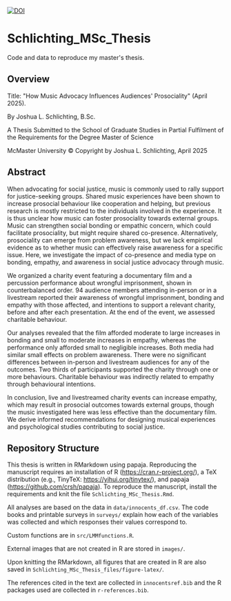 [![DOI](https://zenodo.org/badge/971732218.svg)](https://doi.org/10.5281/zenodo.15282949)

# Schlichting_MSc_Thesis
Code and data to reproduce my master's thesis.  

## Overview
Title: "How Music Advocacy Influences Audiences' Prosociality" (April 2025).  

By Joshua L. Schlichting, B.Sc.  

A Thesis Submitted to the School of Graduate Studies in Partial Fulfilment of the Requirements for the Degree Master of Science  

McMaster University © Copyright by Joshua L. Schlichting, April 2025  


## Abstract
When advocating for social justice, music is commonly used to rally support for justice-seeking groups. Shared music experiences have been shown to increase prosocial behaviour like cooperation and helping, but previous research is mostly restricted to the individuals involved in the experience. It is thus unclear how music can foster prosociality towards external groups. Music can strengthen social bonding or empathic concern, which could facilitate prosociality, but might require shared co-presence. Alternatively, prosociality can emerge from problem awareness, but we lack empirical evidence as to whether music can effectively raise awareness for a specific issue. Here, we investigate the impact of co-presence and media type on bonding, empathy, and awareness in social justice advocacy through music. 
  
We organized a charity event featuring a documentary film and a percussion performance about wrongful imprisonment, shown in counterbalanced order. 94 audience members attending in-person or in a livestream reported their awareness of wrongful imprisonment, bonding and empathy with those affected, and intentions to support a relevant charity, before and after each presentation. At the end of the event, we assessed charitable behaviour. 
  
Our analyses revealed that the film afforded moderate to large increases in bonding and small to moderate increases in empathy, whereas the performance only afforded small to negligible increases. Both media had similar small effects on problem awareness. There were no significant differences between in-person and livestream audiences for any of the outcomes. Two thirds of participants supported the charity through one or more behaviours. Charitable behaviour was indirectly related to empathy through behavioural intentions. 
  
In conclusion, live and livestreamed charity events can increase empathy, which may result in prosocial outcomes towards external groups, though the music investigated here was less effective than the documentary film. We derive informed recommendations for designing musical experiences and psychological studies contributing to social justice.

## Repository Structure
This thesis is written in RMarkdown using papaja. Reproducing the manuscript requires an installation of R (https://cran.r-project.org/), a TeX distribution (e.g., TinyTeX: https://yihui.org/tinytex/), and papaja (https://github.com/crsh/papaja). To reproduce the manuscript, install the requirements and knit the file `Schlichting_MSc_Thesis.Rmd`.  

All analyses are based on the data in `data/innocents_df.csv`. The code books and printable surveys in `surveys/` explain how each of the variables was collected and which responses their values correspond to.  

Custom functions are in `src/LMMfunctions.R`.  

External images that are not created in R are stored in `images/`.  

Upon knitting the RMarkdown, all figures that are created in R are also saved in `Schlichting_MSc_Thesis_files/figure-latex/`.  

The references cited in the text are collected in `innocentsref.bib` and the R packages used are collected in `r-references.bib`.  
